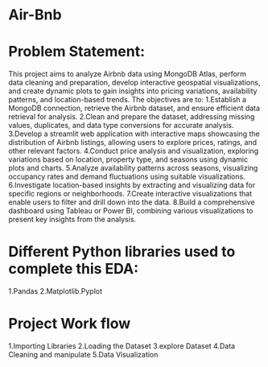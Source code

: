 # Air-Bnb

# Problem Statement:
This project aims to analyze Airbnb data using MongoDB Atlas, perform data cleaning and preparation, develop interactive geospatial visualizations, and create dynamic plots to gain insights into pricing variations, availability patterns, and location-based trends.
The objectives are to:
1.Establish a MongoDB connection, retrieve the Airbnb dataset, and ensure efficient data retrieval for analysis.
2.Clean and prepare the dataset, addressing missing values, duplicates, and data type conversions for accurate analysis.
3.Develop a streamlit web application with interactive maps showcasing the distribution of Airbnb listings, allowing users to explore prices, ratings, and other relevant factors.
4.Conduct price analysis and visualization, exploring variations based on location, property type, and seasons using dynamic plots and charts.
5.Analyze availability patterns across seasons, visualizing occupancy rates and demand fluctuations using suitable visualizations.
6.Investigate location-based insights by extracting and visualizing data for specific regions or neighborhoods.
7.Create interactive visualizations that enable users to filter and drill down into the data.
8.Build a comprehensive dashboard using Tableau or Power BI, combining various visualizations to present key insights from the analysis.

# Different Python libraries used to complete this EDA:
1.Pandas
2.Matplotlib.Pyplot

# Project Work flow
1.Importing Libraries
2.Loading the Dataset
3.explore Dataset
4.Data Cleaning and manipulate
5.Data Visualization

